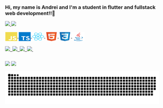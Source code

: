 ### Hi, my name is Andrei and I'm a student in flutter and fullstack web development!!👋

<div>
  <a href="https://github.com/Anndrei87">
  <img height="180em" src="https://github-readme-stats.vercel.app/api?username=Anndrei87&show_icons=true&theme=dracula&include_all_commits=true&count_private=true"/>
  <img height="180em" src="https://github-readme-stats.vercel.app/api/top-langs/?username=Anndrei87&layout=compact&langs_count=7&theme=dracula"/>
</div>
  <div style="display: inline_block"><br>
    <img align="center" alt="Andrei-Js" height="30" width="40" src="https://raw.githubusercontent.com/devicons/devicon/master/icons/javascript/javascript-plain.svg">
    <img align="center" alt="Andrei-Ts" height="30" width="40" src="https://raw.githubusercontent.com/devicons/devicon/master/icons/typescript/typescript-plain.svg">
    <img align="center" alt="Andrei-React" height="30" width="40" src="https://raw.githubusercontent.com/devicons/devicon/master/icons/react/react-original.svg">
    <img align="center" alt="Andrei-HTML" height="30" width="40" src="https://raw.githubusercontent.com/devicons/devicon/master/icons/html5/html5-original.svg">
    <img align="center" alt="Andrei-css" height="30" width="40" src="https://raw.githubusercontent.com/devicons/devicon/master/icons/css3/css3-original.svg">
    <img align="center" alt="Andrei-java" height="30" width="40" src="https://raw.githubusercontent.com/devicons/devicon/master/icons/java/java-original.svg">
  </div>
  <div style="display: inline_block"><br>
    <img src="https://img.shields.io/badge/Flutter-%2302569B.svg?style=for-the-badge&logo=Flutter&logoColor=white" />&nbsp;
    <img src="https://img.shields.io/badge/Dart-%2302569B.svg?style=for-the-badge&logo=Dart&logoColor=white" />&nbsp;
    <img src="https://img.shields.io/badge/java-%23ED8B00.svg?style=for-the-badge&logo=java&logoColor=white" />&nbsp;
    <img src="https://img.shields.io/badge/kotlin-%230095D5.svg?style=for-the-badge&logo=kotlin&logoColor=white"/>&nbsp;
   </div>

  ##
  
<div> 
  
 
  <a href = "mailto:andrei09ka6@gmail.com"><img src="https://img.shields.io/badge/-Gmail-%23333?style=for-the-badge&logo=gmail&logoColor=white" target="_blank"></a>
  <a href="https://www.linkedin.com/in/andrei-moreira-a82414169/" target="_blank"><img src="https://img.shields.io/badge/-LinkedIn-%230077B5?style=for-the-badge&logo=linkedin&logoColor=white" target="_blank"></a> 
 
  ![Snake animation](https://github.com/Anndrei87/Anndrei87/blob/output/github-contribution-grid-snake.svg)
 
</div>
